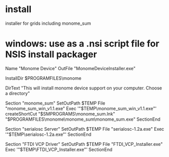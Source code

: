 install
=======

installer for grids including monome_sum


windows: use as a .nsi script file for NSIS install packager
========

Name "Monome Device"
OutFile "MonomeDeviceInstaller.exe"

InstallDir $PROGRAMFILES\monome

DirText "This will install monome device support on your computer. Choose a directory"

Section "monome_sum"
	SetOutPath $TEMP
	File "monome_sum_win_v1.1.exe"
	Exec '"$TEMP\monome_sum_win_v1.1.exe"'
	createShortCut "$SMPROGRAMS\monome_sum.lnk" "$PROGRAMFILES\monome\monome_sum\monome_sum.exe"
SectionEnd

Section "serialosc Server"
	SetOutPath $TEMP
	File "serialosc-1.2a.exe"
	Exec '"$TEMP\serialosc-1.2a.exe"'
SectionEnd

Section "FTDI VCP Driver"
	SetOutPath $TEMP
	File "FTDI_VCP_Installer.exe"
	Exec '"$TEMP\FTDI_VCP_Installer.exe"'
SectionEnd
